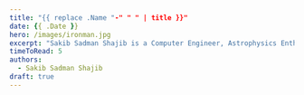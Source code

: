 ```yaml
---
title: "{{ replace .Name "-" " " | title }}"
date: {{ .Date }}
hero: /images/ironman.jpg
excerpt: "Sakib Sadman Shajib is a Computer Engineer, Astrophysics Enthusiast, who promotes clean energy production and storage and loves video games."
timeToRead: 5
authors:
  - Sakib Sadman Shajib
draft: true
---
```


<!-- Some default content -->
